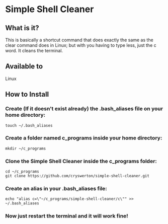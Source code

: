 # Simple Shell Cleaner

## What is it?
This is basically a shortcut command that does exactly the same as the clear command does in Linux; but with you having to type less, just the c word. It cleans the terminal.

## Available to

Linux

## How to Install

### Create (If it doesn't exist already) the .bash_aliases file on your home directory:
```
touch ~/.bash_aliases
```
### Create a folder named c_programs inside your home directory:
```
mkdir ~/c_programs
```
### Clone the Simple Shell Cleaner inside the c_programs folder:
```
cd ~/c_programs
git clone https://github.com/cryswerton/simple-shell-cleaner.git
```
### Create an alias in your .bash_aliases file:
```
echo "alias c=\"~/c_programs/simple-shell-cleaner/c\"" >> ~/.bash_aliases
```
### Now just restart the terminal and it will work fine!


